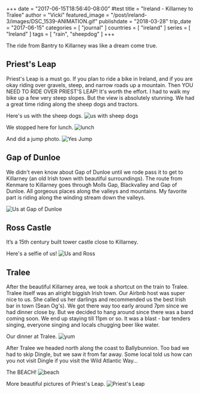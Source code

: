 +++
date = "2017-06-15T18:56:40-08:00" #test
title = "Ireland - Killarney to Tralee"
author = "Vicki"
featured_image = "/post/ireland-3/images/DSC_1539-ANIMATION.gif"
publishdate = "2018-03-28"
trip_date = "2017-06-15"
categories = [ "journal" ]
countries = [ "ireland" ]
series = [ "Ireland" ]
tags = [ "rain", "sheepdog" ]
+++

The ride from Bantry to Killarney was like a dream come true.  <!--more-->

## Priest's Leap

Priest's Leap is a must go. If you plan to ride a bike in Ireland, and if you are okay riding over gravels, steep, and narrow roads up a mountain. Then YOU NEED TO RIDE OVER PRIEST'S LEAP! It's worth the effort. I had to walk my bike up a few very steep slopes. But the view is absolutely stunning. We had a great time riding along the sheep dogs and tractors. 

Here's us with the sheep dogs. 
![us with sheep dogs](images/DSC_1539-ANIMATION.gif)

We stopped here for lunch.
![lunch](images/DSC_1566.jpg)

And did a jump photo.
![Yes Jump](images/DSC_1577.jpg)

## Gap of Dunloe

We didn't even know about Gap of Dunloe until we rode pass it to get to Killarney (an old Irish town with beautiful surroundings). The route from Kenmare to Killarney goes through Molls Gap, Blackvalley and Gap of Dunloe. All gorgeous places along the valleys and mountains. My favorite part is riding along the winding stream down the valleys. 

![Us at Gap of Dunloe](images/DSC_1620.jpg)

## Ross Castle 

It’s a 15th century built tower castle close to Killarney.

Here's a selfie of us! 
![Us and Ross](images/DSC_1651.jpg)

## Tralee

After the beautiful Killarney area, we took a shortcut on the train to Tralee. Tralee itself was an alright biggish Irish town. Our Airbnb host was super nice to us. She called us her darlings and recommended us the best Irish bar in town (Sean Og's). We got there way too early around 7pm since we had dinner close by. But we decided to hang around since there was a band coming soon. We end up staying till 11pm or so.  It was a blast - bar tenders singing, everyone singing and locals chugging beer like water. 

Our dinner at Tralee. 
![yum](images/IMG_0808.jpg)

After Tralee we headed north along the coast to Ballybunnion. Too bad we had to skip Dingle, but we saw it from far away. Some local told us how can you not visit Dingle if you visit the Wild Atlantic Way…

The BEACH! 
![beach](images/IMG_0825.jpg)

More beautiful pictures of Priest's Leap.
![Priest's Leap](images/IMG_0739.jpg)
